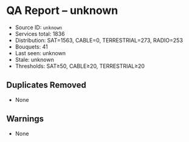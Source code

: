 # QA Report – unknown

- Source ID: `unknown`
- Services total: 1836
- Distribution: SAT=1563, CABLE=0, TERRESTRIAL=273, RADIO=253
- Bouquets: 41
- Last seen: unknown
- Stale: unknown
- Thresholds: SAT≥50, CABLE≥20, TERRESTRIAL≥20

## Duplicates Removed
- None

## Warnings
- None
